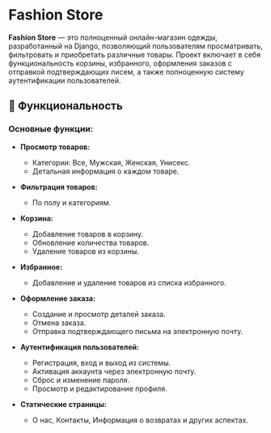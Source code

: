 # Fashion Store

**Fashion Store** — это полноценный онлайн-магазин одежды, разработанный на Django, позволяющий пользователям
просматривать, фильтровать и приобретать различные товары. Проект включает в себя функциональность корзины, избранного,
оформления заказов с отправкой подтверждающих писем, а также полноценную систему аутентификации пользователей.

## 🚀 Функциональность

### Основные функции:

- **Просмотр товаров:**
    - Категории: Все, Мужская, Женская, Унисекс.
    - Детальная информация о каждом товаре.

- **Фильтрация товаров:**
    - По полу и категориям.

- **Корзина:**
    - Добавление товаров в корзину.
    - Обновление количества товаров.
    - Удаление товаров из корзины.

- **Избранное:**
    - Добавление и удаление товаров из списка избранного.

- **Оформление заказа:**
    - Создание и просмотр деталей заказа.
    - Отмена заказа.
    - Отправка подтверждающего письма на электронную почту.

- **Аутентификация пользователей:**
    - Регистрация, вход и выход из системы.
    - Активация аккаунта через электронную почту.
    - Сброс и изменение пароля.
    - Просмотр и редактирование профиля.

- **Статические страницы:**
    - О нас, Контакты, Информация о возвратах и других аспектах.
